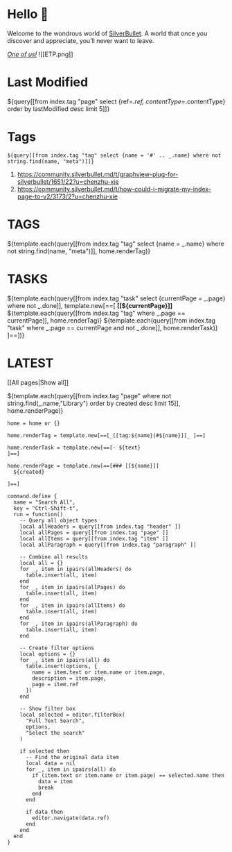 
# Hello 👋
Welcome to the wondrous world of [SilverBullet](https://v2.silverbullet.md/). A world that once you discover and appreciate, you’ll never want to leave.

_[One of us!](https://community.silverbullet.md/)_
![[ETP.png]]

# Last Modified
${query[[from index.tag "page" select {ref=_.ref, contentType=_.contentType} order by lastModified desc limit 5]]}

# Tags
`${query[[from index.tag "tag" select {name = '#' .. _.name} where not string.find(name, "meta")]]}`

1. https://community.silverbullet.md/t/graphview-plug-for-silverbullet/1651/22?u=chenzhu-xie
2. https://community.silverbullet.md/t/how-could-i-migrate-my-index-page-to-v2/3173/2?u=chenzhu-xie

# TAGS
${template.each(query[[from index.tag "tag" select {name = _.name} where not string.find(name, "meta")]], home.renderTag)}

# TASKS
${template.each(query[[from index.tag "task" select {currentPage = _.page} where not _.done]], template.new[==[
**[[${currentPage}]]** ${template.each(query[[from index.tag "tag" where _.page == currentPage]], home.renderTag)}
${template.each(query[[from index.tag "task" where _.page == currentPage and not _.done]], home.renderTask)}
]==])}

# LATEST
[[All pages|Show all]]

${template.each(query[[from index.tag "page" where not string.find(_.name,"Library") order by created desc limit 15]], home.renderPage)}

```space-lua
home = home or {}

home.renderTag = template.new[==[_[[tag:${name}|#${name}]]_ ]==]

home.renderTask = template.new[==[- ${text}
]==]

home.renderPage = template.new[==[### [[${name}]]
  ${created}

]==]
```

```space-lua
command.define {  
  name = "Search All",
  key = "Ctrl-Shift-t",
  run = function()  
    -- Query all object types  
    local allHeaders = query[[from index.tag "header" ]]
    local allPages = query[[from index.tag "page" ]]
    local allItems = query[[from index.tag "item" ]]
    local allParagraph = query[[from index.tag "paragraph" ]]
      
    -- Combine all results  
    local all = {}  
    for _, item in ipairs(allHeaders) do  
      table.insert(all, item)  
    end  
    for _, item in ipairs(allPages) do  
      table.insert(all, item)  
    end  
    for _, item in ipairs(allItems) do  
      table.insert(all, item)  
    end  
    for _, item in ipairs(allParagraph) do  
      table.insert(all, item)  
    end  
      
    -- Create filter options  
    local options = {}  
    for _, item in ipairs(all) do  
      table.insert(options, {  
        name = item.text or item.name or item.page,  
        description = item.page,  
        page = item.ref  
      })  
    end  
      
    -- Show filter box  
    local selected = editor.filterBox(  
      "Full Text Search",  
      options,  
      "Select the search"  
    )  
      
    if selected then  
      -- Find the original data item  
      local data = nil  
      for _, item in ipairs(all) do  
        if (item.text or item.name or item.page) == selected.name then  
          data = item  
          break  
        end  
      end  
        
      if data then  
        editor.navigate(data.ref)  
      end  
    end  
  end  
}
```